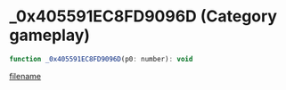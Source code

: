 # _0x405591EC8FD9096D (Category gameplay)

```js
function _0x405591EC8FD9096D(p0: number): void
```

[filename](_0x405591EC8FD9096D_m.md ':include')